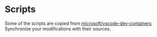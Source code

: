 
# Scripts

Some of the scripts are copied from [microsoft/vscode-dev-containers](https://github.com/microsoft/vscode-dev-containers/tree/main/script-library)
Synchronize your modifications with their sources.